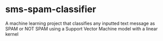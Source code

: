 # sms-spam-classifier
A machine learning project that classifies any inputted text message as SPAM or NOT SPAM using a Support Vector Machine model with a linear kernel
